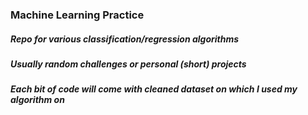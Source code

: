 ### Machine Learning Practice

##### Repo for various classification/regression algorithms
##### Usually random challenges or personal (short) projects 
##### Each bit of code will come with cleaned dataset on which I used my algorithm on
